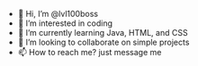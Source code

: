 - 👋 Hi, I’m @lvl100boss
- 👀 I’m interested in coding
- 🌱 I’m currently learning Java, HTML, and CSS
- 💞️ I’m looking to collaborate on simple projects
- 📫 How to reach me? just message me
  

<!---
lvl100boss/lvl100boss is a ✨ special ✨ repository because its `README.md` (this file) appears on your GitHub profile.
You can click the Preview link to take a look at your changes.
--->
